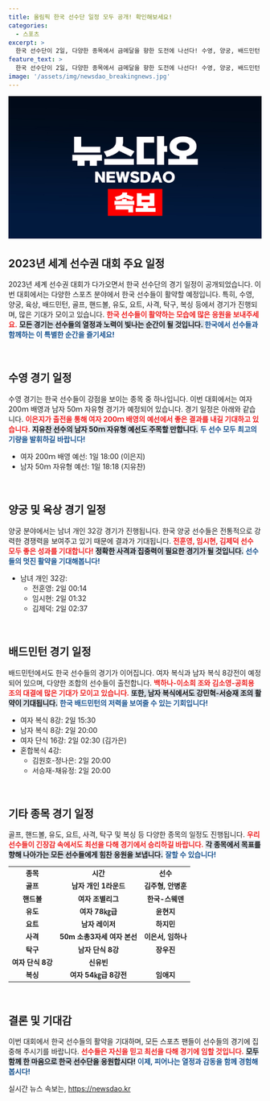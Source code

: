 ```yaml
---
title: 올림픽 한국 선수단 일정 모두 공개! 확인해보세요!
categories:
  - 스포츠
excerpt: >
  한국 선수단이 2일, 다양한 종목에서 금메달을 향한 도전에 나선다! 수영, 양궁, 배드민턴 등 흥미진진한 경기들이 예정된 가운데, 당신의 응원이 필요하다. 클릭하여 한국 선수들의 열기를 함께 느껴보세요!
feature_text: >
  한국 선수단이 2일, 다양한 종목에서 금메달을 향한 도전에 나선다! 수영, 양궁, 배드민턴 등 흥미진진한 경기들이 예정된 가운데, 당신의 응원이 필요하다. 클릭하여 한국 선수들의 열기를 함께 느껴보세요!
image: '/assets/img/newsdao_breakingnews.jpg'
---
```


<p><img src="/assets/img/newsdao_breakingnews.jpg" alt="cryptoinkorea 속보" /></p>

<h2 data-ke-size="size26">2023년 세계 선수권 대회 주요 일정</h2>

<p data-ke-size="size16">2023년 세계 선수권 대회가 다가오면서 한국 선수단의 경기 일정이 공개되었습니다. 이번 대회에서는 다양한 스포츠 분야에서 한국 선수들이 활약할 예정입니다. 특히, 수영, 양궁, 육상, 배드민턴, 골프, 핸드볼, 유도, 요트, 사격, 탁구, 복싱 등에서 경기가 진행되며, 많은 기대가 모이고 있습니다. <b><span style="color: #ee2323;">한국 선수들이 활약하는 모습에 많은 응원을 보내주세요.</span></b> <b><span style="background-color: #21538527;">모든 경기는 선수들의 열정과 노력이 빛나는 순간이 될 것입니다. </span></b> <b><span style="color: #1a5490;">한국에서 선수들과 함께하는 이 특별한 순간을 즐기세요!</span></b></p>

<p data-ke-size="size16">&nbsp;</p>

<h2 data-ke-size="size26">수영 경기 일정</h2>

<p data-ke-size="size16">수영 경기는 한국 선수들이 강점을 보이는 종목 중 하나입니다. 이번 대회에서는 여자 200ｍ 배영과 남자 50ｍ 자유형 경기가 예정되어 있습니다. 경기 일정은 아래와 같습니다. <b><span style="color: #ee2323;">이은지가 출전을 통해 여자 200ｍ 배영의 예선에서 좋은 결과를 내길 기대하고 있습니다.</span></b> <b><span style="background-color: #21538527;">지유찬 선수의 남자 50ｍ 자유형 예선도 주목할 만합니다.</span></b> <b><span style="color: #1a5490;">두 선수 모두 최고의 기량을 발휘하길 바랍니다!</span></b></p>

<ul>
    <li>여자 200ｍ 배영 예선: 1일 18:00 (이은지)</li>
    <li>남자 50ｍ 자유형 예선: 1일 18:18 (지유찬)</li>
</ul>

<p data-ke-size="size16">&nbsp;</p>

<h2 data-ke-size="size26">양궁 및 육상 경기 일정</h2>

<p data-ke-size="size16">양궁 분야에서는 남녀 개인 32강 경기가 진행됩니다. 한국 양궁 선수들은 전통적으로 강력한 경쟁력을 보여주고 있기 때문에 결과가 기대됩니다. <b><span style="color: #ee2323;">전훈영, 임시현, 김제덕 선수 모두 좋은 성과를 기대합니다!</span></b> <b><span style="background-color: #21538527;">정확한 사격과 집중력이 필요한 경기가 될 것입니다.</span></b> <b><span style="color: #1a5490;">선수들의 멋진 활약을 기대해봅니다!</span></b></p>

<ul>
    <li>남녀 개인 32강: 
        <ul>
            <li>전훈영: 2일 00:14</li>
            <li>임시현: 2일 01:32</li>
            <li>김제덕: 2일 02:37</li>
        </ul>
    </li>
</ul>

<p data-ke-size="size16">&nbsp;</p>

<h2 data-ke-size="size26">배드민턴 경기 일정</h2>

<p data-ke-size="size16">배드민턴에서도 한국 선수들의 경기가 이어집니다. 여자 복식과 남자 복식 8강전이 예정되어 있으며, 다양한 조합의 선수들이 출전합니다. <b><span style="color: #ee2323;">백하나-이소희 조와 김소영-공희용 조의 대결에 많은 기대가 모이고 있습니다.</span></b> <b><span style="background-color: #21538527;">또한, 남자 복식에서도 강민혁-서승재 조의 활약이 기대됩니다.</span></b> <b><span style="color: #1a5490;">한국 배드민턴의 저력을 보여줄 수 있는 기회입니다!</span></b></p>

<ul>
    <li>여자 복식 8강: 2일 15:30</li>
    <li>남자 복식 8강: 2일 20:00</li>
    <li>여자 단식 16강: 2일 02:30 (김가은)</li>
    <li>혼합복식 4강: 
        <ul>
            <li>김원호-정나은: 2일 20:00</li>
            <li>서승재-채유정: 2일 20:00</li>
        </ul>
    </li>
</ul>

<p data-ke-size="size16">&nbsp;</p>

<h2 data-ke-size="size26">기타 종목 경기 일정</h2>

<p data-ke-size="size16">골프, 핸드볼, 유도, 요트, 사격, 탁구 및 복싱 등 다양한 종목의 일정도 진행됩니다. <b><span style="color: #ee2323;">우리 선수들이 긴장감 속에서도 최선을 다해 경기에서 승리하길 바랍니다.</span></b> <b><span style="background-color: #21538527;">각 종목에서 목표를 향해 나아가는 모든 선수들에게 힘찬 응원을 보냅니다.</span></b> <b><span style="color: #1a5490;">잘할 수 있습니다!</span></b></p>

<table>
    <tr>
        <td style="text-align: center; height: 17px;"><b>종목</b></td>
        <td style="text-align: center; height: 17px;"><b>시간</b></td>
        <td style="text-align: center; height: 17px;"><b>선수</b></td>
    </tr>
    <tr>
        <td style="text-align: center; height: 17px;"><b>골프</b></td>
        <td style="text-align: center; height: 17px;"><b>남자 개인 1라운드</b></td>
        <td style="text-align: center; height: 17px;"><b>김주형, 안병훈</b></td>
    </tr>
    <tr>
        <td style="text-align: center; height: 17px;"><b>핸드볼</b></td>
        <td style="text-align: center; height: 17px;"><b>여자 조별리그</b></td>
        <td style="text-align: center; height: 17px;"><b>한국-스웨덴</b></td>
    </tr>
    <tr>
        <td style="text-align: center; height: 17px;"><b>유도</b></td>
        <td style="text-align: center; height: 17px;"><b>여자 78㎏급</b></td>
        <td style="text-align: center; height: 17px;"><b>윤현지</b></td>
    </tr>
    <tr>
        <td style="text-align: center; height: 17px;"><b>요트</b></td>
        <td style="text-align: center; height: 17px;"><b>남자 레이저</b></td>
        <td style="text-align: center; height: 17px;"><b>하지민</b></td>
    </tr>
    <tr>
        <td style="text-align: center; height: 17px;"><b>사격</b></td>
        <td style="text-align: center; height: 17px;"><b>50m 소총3자세 여자 본선</b></td>
        <td style="text-align: center; height: 17px;"><b>이은서, 임하나</b></td>
    </tr>
    <tr>
        <td style="text-align: center; height: 17px;"><b>탁구</b></td>
        <td style="text-align: center; height: 17px;"><b>남자 단식 8강</b></td>
        <td style="text-align: center; height: 17px;"><b>장우진</b></td>
    </tr>
    <tr>
        <td style="text-align: center; height: 17px;"><b>여자 단식 8강</b></td>
        <td style="text-align: center; height: 17px;"><b>신유빈</b></td>
    </tr>
    <tr>
        <td style="text-align: center; height: 17px;"><b>복싱</b></td>
        <td style="text-align: center; height: 17px;"><b>여자 54㎏급 8강전</b></td>
        <td style="text-align: center; height: 17px;"><b>임애지</b></td>
    </tr>
</table>

<p data-ke-size="size16">&nbsp;</p>

<h2 data-ke-size="size26">결론 및 기대감</h2>

<p data-ke-size="size16">이번 대회에서 한국 선수들의 활약을 기대하며, 모든 스포츠 팬들이 선수들의 경기에 집중해 주시기를 바랍니다. <b><span style="color: #ee2323;">선수들은 자신을 믿고 최선을 다해 경기에 임할 것입니다.</span></b> <b><span style="background-color: #21538527;">모두 함께 한 마음으로 한국 선수단을 응원합시다!</span></b> <b><span style="color: #1a5490;">이제, 피어나는 열정과 감동을 함께 경험해봅시다!</span></b></p>
실시간 뉴스 속보는, <a href="https://newsdao.kr" rel="dofollow">https://newsdao.kr</a>


